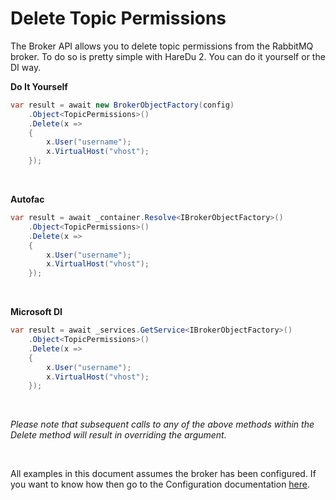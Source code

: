 # Delete Topic Permissions

The Broker API allows you to delete topic permissions from the RabbitMQ broker. To do so is pretty simple with HareDu 2. You can do it yourself or the DI way.

**Do It Yourself**

```c#
var result = await new BrokerObjectFactory(config)
    .Object<TopicPermissions>()
    .Delete(x =>
    {
        x.User("username");
        x.VirtualHost("vhost");
    });
```
<br>

**Autofac**

```c#
var result = await _container.Resolve<IBrokerObjectFactory>()
    .Object<TopicPermissions>()
    .Delete(x =>
    {
        x.User("username");
        x.VirtualHost("vhost");
    });
```
<br>

**Microsoft DI**

```c#
var result = await _services.GetService<IBrokerObjectFactory>()
    .Object<TopicPermissions>()
    .Delete(x =>
    {
        x.User("username");
        x.VirtualHost("vhost");
    });
```
<br>

*Please note that subsequent calls to any of the above methods within the Delete method will result in overriding the argument.*

<br>

All examples in this document assumes the broker has been configured. If you want to know how then go to the Configuration documentation [here](https://github.com/ahives/HareDu2/blob/master/docs/deprecated/configuration.md).

